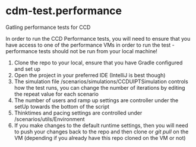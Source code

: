 # cdm-test.performance
Gatling performance tests for CCD

In order to run the CCD Performance tests, you will need to ensure that you have access to one of the performance VMs in order to run the test - performance tests should not be run from your local machine!

1. Clone the repo to your local, ensure that you have Gradle configured and set up
2. Open the project in your preferred IDE (IntelliJ is best though)
3. The simulation file /scenarios/simulations/CCDUIPTSimulation controls how the test runs, you can change the number of iterations by editing the repeat value for each scenario
4. The number of users and ramp up settings are controller under the setUp towards the bottom of the script
5. Thinktimes and pacing settings are controlled under /scenarios/utils/Environment
6. If you make changes to the default runtime settings, then you will need to push your changes back to the repo and then clone or *git pull* on the VM (depending if you already have this repo cloned on the VM or not)
